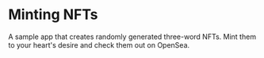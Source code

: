 # Minting NFTs 

A sample app that creates randomly generated three-word NFTs. Mint them to your heart's desire and check them out on OpenSea.
